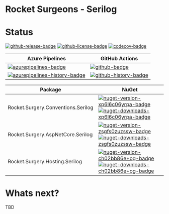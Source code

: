 # Rocket Surgeons - Serilog

# Status
<!-- badges -->
[![github-release-badge]][github-release]
[![github-license-badge]][github-license]
[![codecov-badge]][codecov]
<!-- badges -->

<!-- history badges -->
| Azure Pipelines | GitHub Actions |
| --------------- | -------------- |
| [![azurepipelines-badge]][azurepipelines] | [![github-badge]][github] |
| [![azurepipelines-history-badge]][azurepipelines-history] | [![github-history-badge]][github] |
<!-- history badges -->

<!-- nuget packages -->
| Package | NuGet |
| ------- | ----- |
| Rocket.Surgery.Conventions.Serilog | [![nuget-version-xp6l6c06yrpa-badge]![nuget-downloads-xp6l6c06yrpa-badge]][nuget-xp6l6c06yrpa] |
| Rocket.Surgery.AspNetCore.Serilog | [![nuget-version-zsgfs0zuzssw-badge]![nuget-downloads-zsgfs0zuzssw-badge]][nuget-zsgfs0zuzssw] |
| Rocket.Surgery.Hosting.Serilog | [![nuget-version-ch02bb86e+og-badge]![nuget-downloads-ch02bb86e+og-badge]][nuget-ch02bb86e+og] |
<!-- nuget packages -->

# Whats next?
TBD

<!-- generated references -->
[github-release]: https://github.com/RocketSurgeonsGuild/Serilog.Extensions/releases/latest
[github-release-badge]: https://img.shields.io/github/release/RocketSurgeonsGuild/Serilog.Extensions.svg?logo=github&style=flat "Latest Release"
[github-license]: https://github.com/RocketSurgeonsGuild/Serilog.Extensions/blob/master/LICENSE
[github-license-badge]: https://img.shields.io/github/license/RocketSurgeonsGuild/Serilog.Extensions.svg?style=flat "License"
[codecov]: https://codecov.io/gh/RocketSurgeonsGuild/Serilog.Extensions
[codecov-badge]: https://img.shields.io/codecov/c/github/RocketSurgeonsGuild/Serilog.Extensions.svg?color=E03997&label=codecov&logo=codecov&logoColor=E03997&style=flat "Code Coverage"
[azurepipelines]: https://rocketsurgeonsguild.visualstudio.com/Libraries/_build/latest?definitionId=10&branchName=master
[azurepipelines-badge]: https://img.shields.io/azure-devops/build/rocketsurgeonsguild/Libraries/10.svg?color=98C6FF&label=azure%20pipelines&logo=azuredevops&logoColor=98C6FF&style=flat "Azure Pipelines Status"
[azurepipelines-history]: https://rocketsurgeonsguild.visualstudio.com/Libraries/_build?definitionId=10&branchName=master
[azurepipelines-history-badge]: https://buildstats.info/azurepipelines/chart/rocketsurgeonsguild/Libraries/10?includeBuildsFromPullRequest=false "Azure Pipelines History"
[github]: https://github.com/RocketSurgeonsGuild/Serilog.Extensions/actions?query=workflow%3Aci
[github-badge]: https://img.shields.io/github/workflow/status/RocketSurgeonsGuild/Serilog.Extensions/ci.svg?label=github&logo=github&color=b845fc&logoColor=b845fc&style=flat "GitHub Actions Status"
[github-history-badge]: https://buildstats.info/github/chart/RocketSurgeonsGuild/Serilog.Extensions?includeBuildsFromPullRequest=false "GitHub Actions History"
[nuget-xp6l6c06yrpa]: https://www.nuget.org/packages/Rocket.Surgery.Conventions.Serilog/
[nuget-version-xp6l6c06yrpa-badge]: https://img.shields.io/nuget/v/Rocket.Surgery.Conventions.Serilog.svg?color=004880&logo=nuget&style=flat-square "NuGet Version"
[nuget-downloads-xp6l6c06yrpa-badge]: https://img.shields.io/nuget/dt/Rocket.Surgery.Conventions.Serilog.svg?color=004880&logo=nuget&style=flat-square "NuGet Downloads"
[nuget-zsgfs0zuzssw]: https://www.nuget.org/packages/Rocket.Surgery.AspNetCore.Serilog/
[nuget-version-zsgfs0zuzssw-badge]: https://img.shields.io/nuget/v/Rocket.Surgery.AspNetCore.Serilog.svg?color=004880&logo=nuget&style=flat-square "NuGet Version"
[nuget-downloads-zsgfs0zuzssw-badge]: https://img.shields.io/nuget/dt/Rocket.Surgery.AspNetCore.Serilog.svg?color=004880&logo=nuget&style=flat-square "NuGet Downloads"
[nuget-ch02bb86e+og]: https://www.nuget.org/packages/Rocket.Surgery.Hosting.Serilog/
[nuget-version-ch02bb86e+og-badge]: https://img.shields.io/nuget/v/Rocket.Surgery.Hosting.Serilog.svg?color=004880&logo=nuget&style=flat-square "NuGet Version"
[nuget-downloads-ch02bb86e+og-badge]: https://img.shields.io/nuget/dt/Rocket.Surgery.Hosting.Serilog.svg?color=004880&logo=nuget&style=flat-square "NuGet Downloads"
<!-- generated references -->

<!-- nuke-data
github:
  owner: RocketSurgeonsGuild
  repository: Serilog.Extensions
azurepipelines:
  account: rocketsurgeonsguild
  teamproject: Libraries
  builddefinition: 10
-->